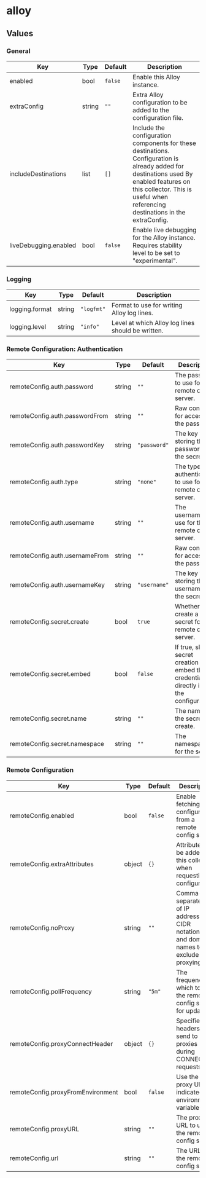 # alloy

<!-- textlint-disable terminology -->
## Values

### General

| Key | Type | Default | Description |
|-----|------|---------|-------------|
| enabled | bool | `false` | Enable this Alloy instance. |
| extraConfig | string | `""` | Extra Alloy configuration to be added to the configuration file. |
| includeDestinations | list | `[]` | Include the configuration components for these destinations. Configuration is already added for destinations used By enabled features on this collector. This is useful when referencing destinations in the extraConfig. |
| liveDebugging.enabled | bool | `false` | Enable live debugging for the Alloy instance. Requires stability level to be set to "experimental". |

### Logging

| Key | Type | Default | Description |
|-----|------|---------|-------------|
| logging.format | string | `"logfmt"` | Format to use for writing Alloy log lines. |
| logging.level | string | `"info"` | Level at which Alloy log lines should be written. |

### Remote Configuration: Authentication

| Key | Type | Default | Description |
|-----|------|---------|-------------|
| remoteConfig.auth.password | string | `""` | The password to use for the remote config server. |
| remoteConfig.auth.passwordFrom | string | `""` | Raw config for accessing the password. |
| remoteConfig.auth.passwordKey | string | `"password"` | The key for storing the password in the secret. |
| remoteConfig.auth.type | string | `"none"` | The type of authentication to use for the remote config server. |
| remoteConfig.auth.username | string | `""` | The username to use for the remote config server. |
| remoteConfig.auth.usernameFrom | string | `""` | Raw config for accessing the password. |
| remoteConfig.auth.usernameKey | string | `"username"` | The key for storing the username in the secret. |
| remoteConfig.secret.create | bool | `true` | Whether to create a secret for the remote config server. |
| remoteConfig.secret.embed | bool | `false` | If true, skip secret creation and embed the credentials directly into the configuration. |
| remoteConfig.secret.name | string | `""` | The name of the secret to create. |
| remoteConfig.secret.namespace | string | `""` | The namespace for the secret. |

### Remote Configuration

| Key | Type | Default | Description |
|-----|------|---------|-------------|
| remoteConfig.enabled | bool | `false` | Enable fetching configuration from a remote config server. |
| remoteConfig.extraAttributes | object | `{}` | Attributes to be added to this collector when requesting configuration. |
| remoteConfig.noProxy | string | `""` | Comma-separated list of IP addresses, CIDR notations, and domain names to exclude from proxying. |
| remoteConfig.pollFrequency | string | `"5m"` | The frequency at which to poll the remote config server for updates. |
| remoteConfig.proxyConnectHeader | object | `{}` | Specifies headers to send to proxies during CONNECT requests. |
| remoteConfig.proxyFromEnvironment | bool | `false` | Use the proxy URL indicated by environment variables. |
| remoteConfig.proxyURL | string | `""` | The proxy URL to use of the remote config server. |
| remoteConfig.url | string | `""` | The URL of the remote config server. |
<!-- textlint-enable terminology -->
